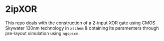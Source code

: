 # 2ipXOR
This repo deals with the construction of a 2-input XOR gate using CMOS Skywater 130nm technology in `xschem` & obtaining its paramenters through pre-layout simulation using `ngspice`. 
